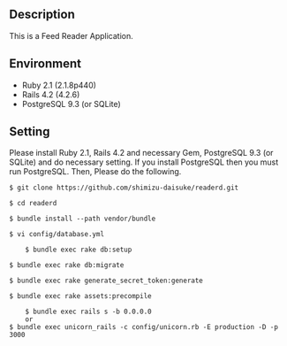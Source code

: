 ## Description

This is a Feed Reader Application.

## Environment

- Ruby 2.1 (2.1.8p440)
- Rails 4.2 (4.2.6)
- PostgreSQL 9.3 (or SQLite)

## Setting

Please install Ruby 2.1, Rails 4.2 and necessary Gem, PostgreSQL 9.3 (or SQLite) and do necessary setting.
If you install PostgreSQL then you must run PostgreSQL.
Then, Please do the following.

	$ git clone https://github.com/shimizu-daisuke/readerd.git

	$ cd readerd

	$ bundle install --path vendor/bundle

 	$ vi config/database.yml

        $ bundle exec rake db:setup

	$ bundle exec rake db:migrate

	$ bundle exec rake generate_secret_token:generate

	$ bundle exec rake assets:precompile

        $ bundle exec rails s -b 0.0.0.0
        or
	$ bundle exec unicorn_rails -c config/unicorn.rb -E production -D -p 3000
